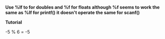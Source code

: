 

**Use %lf to for doubles and %f for floats although %f seems to work the same as %lf for printf() it doesn't operate the same for scanf()**

**Tutorial**

-5 % 6 = -5
